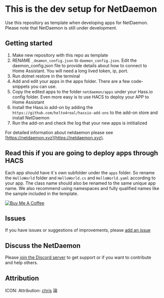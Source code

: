 # This is the dev setup for NetDaemon

Use this repository as template when developing apps for NetDaemon. Please note that NetDaemon is still under development.

## Getting started

1. Make new repository with this repo as template
2. RENAME `_deamon_config.json` to `daemon_config.json`. Edit the daemon_config.json file to provide details about how to connect to Home Assistant. You will need a long lived token, ip, port.
3. Run dotnet restore in the terminal
4. Add and edit your apps in the apps folder. There are a few code-snippets you can use.
5. Copy the edited apps to the folder `netdaemon/apps` under your Hass.io config folder. Even more easy is to use HACS to deploy your APP to Home Assistant
6. Install the Hass.io add-on by adding the `https://github.com/helto4real/hassio-add-ons` to the add-on store and install NetDaemon
7. Run the add-on and check the log that your new apps is intitialized

For detailed information about netdaemon please see [https://netdaemon.xyz](https://netdaemon.xyz).

## Read this if you are going to deploy apps through HACS

Each app should have it´s own subfolder under the `apps` folder. So rename the `HelloWorld` folder and `HelloWorld.cs` and `HelloWorld.yaml` according to your app. The class name should also be renamed to the same unique app name. We also recommend using namespaces and fully qualified names like the sample included in the template.

<a href="https://www.buymeacoffee.com/ij1qXRM6E" target="_blank"><img src="https://www.buymeacoffee.com/assets/img/custom_images/orange_img.png" alt="Buy Me A Coffee" style="height: auto !important;width: auto !important;" ></a>

## Issues

If you have issues or suggestions of improvements, please [add an issue](https://github.com/net-daemon/netdaemon/issues)

## Discuss the NetDaemon

Please [join the Discord server](https://discord.gg/K3xwfcX) to get support or if you want to contribute and help others.

## Attribution

ICON: Attribution: [chris](https://commons.wikimedia.org/wiki/User:Chrkl) 論
